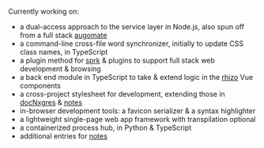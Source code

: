 Currently working on:

- a dual-access approach to the service layer in Node.js, also spun off from a full stack [augomate](https://barcek.github.io/augomate)
- a command-line cross-file word synchronizer, initially to update CSS class names, in TypeScript
- a plugin method for [sprk](https://github.com/barcek/sprk) & plugins to support full stack web development & browsing
- a back end module in TypeScript to take & extend logic in the [rhizo](https://github.com/barcek/rhizo) Vue components
- a cross-project stylesheet for development, extending those in [docNxgres](https://github.com/barcek/docNxgres) & [notes](https://barcek.github.io/notes)
- in-browser development tools: a favicon serializer & a syntax highlighter
- a lightweight single-page web app framework with transpilation optional
- a containerized process hub, in Python & TypeScript
- additional entries for [notes](https://barcek.github.io/notes)
